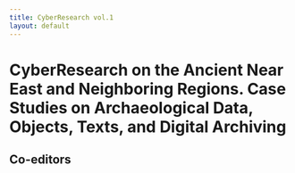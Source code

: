 ```yaml
---
title: CyberResearch vol.1
layout: default
---
```


# CyberResearch on the Ancient Near East and Neighboring Regions. Case Studies on Archaeological Data, Objects, Texts, and Digital Archiving

## Co-editors

